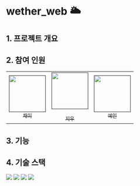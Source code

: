 # wether_web 🌥️

## 1. 프로젝트 개요

## 2. 참여 인원
<table>
  <tbody>
    <tr>
      <td align="center">
        <a href="">
          <img src="https://i.namu.wiki/i/CmCZLytvpZ7PsjkQBumA3CYtnI6hygB0y4qYr8Sj3DVP5GOz3rUX51Y76ArWrZx4R0cJiQkMF3GjDxx-CJfqWbz6da6i1lvq9LVD85vc0C-h3J3OmaMtCSxwWsrRoE97vwXIrNpdyOQmfI4nYv_btQ.webp" width="100px;" alt=""/><br />
          <sub>채이</sub>
        </a><br />
      </td>
      <td align="center">
        <a href="">
          <img src="https://drive.google.com/uc?export=view&id=1sKCLKG6UEjwswM7FtAzjwsJOJDi_Zhk4" width="100px;" alt=""/><br />
          <sub><br>지우</sub>
        </a><br />
      </td>
      <td align="center">
        <a href="">
          <img src="https://drive.google.com/uc?export=view&id=1Yb4pXxtgDiZzvnKPrq97hUrs9GrerOtQ" width="100px;" alt=""/><br />
          <sub>예인</sub>
        </a><br />
      </td>
    </tr>
  </tbody>
</table>




## 3. 기능

## 4. 기술 스택
<img src="https://img.shields.io/badge/HTML5-E34F26?style=flat-square&logo=html5&logoColor=white"/> <img src="https://img.shields.io/badge/CSS3-1572B6?style=flat-square&logo=css3&logoColor=white"/> <img src="https://img.shields.io/badge/java-007396?style=flat-square&logo=java&logoColor=white"/> <img src="https://img.shields.io/badge/JavaScript-F7DF1E?style=flat-square&logo=javascript&logoColor=black"/>
